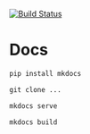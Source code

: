 [![Build Status](https://api.travis-ci.org/sportorg/sportorg-docs.svg?branch=master)](https://travis-ci.org/sportorg/sportorg-docs)

# Docs

```txt
pip install mkdocs

git clone ...

mkdocs serve

mkdocs build
```